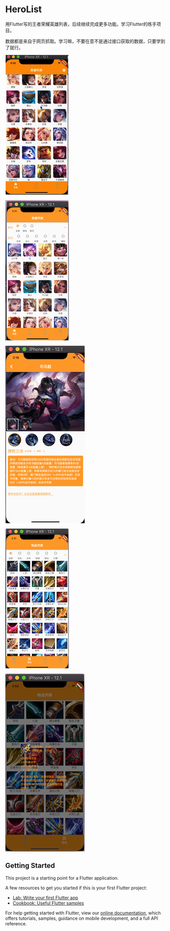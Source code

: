 # HeroList

用Flutter写的王者荣耀英雄列表，后续继续完成更多功能。学习Flutter的练手项目。

数据都是来自于网页抓取。学习嘛，不要在意不是通过接口获取的数据，只要学到了就行。

![image](https://github.com/flywo/HeroList/blob/master/show.gif)

![image](https://github.com/flywo/HeroList/blob/master/main.png)

![image](https://github.com/flywo/HeroList/blob/master/hero.png)

![image](https://github.com/flywo/HeroList/blob/master/item.png)

![image](https://github.com/flywo/HeroList/blob/master/itemdet.png)



## Getting Started

This project is a starting point for a Flutter application.

A few resources to get you started if this is your first Flutter project:

- [Lab: Write your first Flutter app](https://flutter.dev/docs/get-started/codelab)
- [Cookbook: Useful Flutter samples](https://flutter.dev/docs/cookbook)

For help getting started with Flutter, view our 
[online documentation](https://flutter.dev/docs), which offers tutorials, 
samples, guidance on mobile development, and a full API reference.
